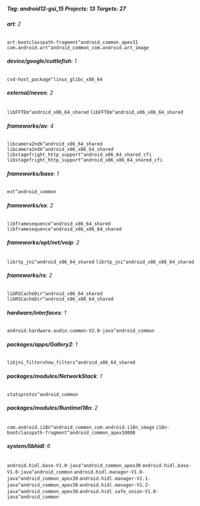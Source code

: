 ##### Tag: android12-gsi_15 Projects: 13 Targets: 27

###### **art**: 2
`art-bootclasspath-fragment^android_common_apex31` `com.android.art^android_common_com.android.art_image`
###### **device/google/cuttlefish**: 1
`cvd-host_package^linux_glibc_x86_64`
###### **external/neven**: 2
`libFFTEm^android_x86_64_shared` `libFFTEm^android_x86_x86_64_shared`
###### **frameworks/av**: 4
`libcamera2ndk^android_x86_64_shared` `libcamera2ndk^android_x86_x86_64_shared` `libstagefright_http_support^android_x86_64_shared_cfi` `libstagefright_http_support^android_x86_x86_64_shared_cfi`
###### **frameworks/base**: 1
`ext^android_common`
###### **frameworks/ex**: 2
`libframesequence^android_x86_64_shared` `libframesequence^android_x86_x86_64_shared`
###### **frameworks/opt/net/voip**: 2
`librtp_jni^android_x86_64_shared` `librtp_jni^android_x86_x86_64_shared`
###### **frameworks/rs**: 2
`libRSCacheDir^android_x86_64_shared` `libRSCacheDir^android_x86_x86_64_shared`
###### **hardware/interfaces**: 1
`android.hardware.audio.common-V2.0-java^android_common`
###### **packages/apps/Gallery2**: 1
`libjni_filtershow_filters^android_x86_64_shared`
###### **packages/modules/NetworkStack**: 1
`statsprotos^android_common`
###### **packages/modules/RuntimeI18n**: 2
`com.android.i18n^android_common_com.android.i18n_image` `i18n-bootclasspath-fragment^android_common_apex10000`
###### **system/libhidl**: 6
`android.hidl.base-V1.0-java^android_common_apex30` `android.hidl.base-V1.0-java^android_common` `android.hidl.manager-V1.0-java^android_common_apex30` `android.hidl.manager-V1.1-java^android_common_apex30` `android.hidl.manager-V1.2-java^android_common_apex30` `android.hidl.safe_union-V1.0-java^android_common`
